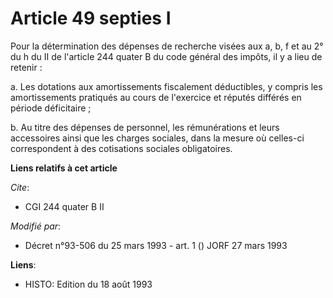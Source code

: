 # Article 49 septies I

Pour la détermination des dépenses de recherche visées aux a, b, f et au 2° du h du II de l'article 244 quater B du code
général des impôts, il y a lieu de retenir : 

a. Les dotations aux amortissements fiscalement déductibles, y compris les amortissements pratiqués au cours de l'exercice et
réputés différés en période déficitaire ; 

b. Au titre des dépenses de personnel, les rémunérations et leurs accessoires ainsi que les charges sociales, dans la mesure
où celles-ci correspondent à des cotisations sociales obligatoires.

**Liens relatifs à cet article**

_Cite_:

  - CGI 244 quater B II

_Modifié par_:

  - Décret n°93-506 du 25 mars 1993 - art. 1 () JORF 27 mars 1993

**Liens**:

  - HISTO: Edition du 18 août 1993
